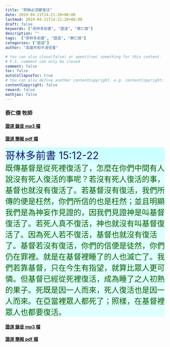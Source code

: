```yaml
---
title: "耶穌必須要復活"
date: 2019-04-21T14:21:20+08:00
lastmod: 2019-04-21T14:21:20+08:00
draft: false
keywords: ["哥林多前書", "證道", "蔡仁傑"]
description: ""
tags:  ["哥林多前書", "證道", "蔡仁傑"]
categories: ["證道"]
author: "高雄市和平浸信會"

# You can also close(false) or open(true) something for this content.
# P.S. comment can only be closed
comment: false
toc: false
autoCollapseToc: true
# You can also define another contentCopyright. e.g. contentCopyright: "This is another copyright."
contentCopyright: false
reward: false
mathjax: false
---
```


### 蔡仁傑 牧師

#### [證道 錄音 mp3 檔](/mp3-s/s20190421.mp3 "耶穌必須要復活")

#### [證道 簡報 pdf 檔](/pdf-s/s20190421.pdf "耶穌必須要復活")

<div style="background-color:#CCFFFF"><font size="6", color="#191970">
哥林多前書 15:12-22
</font>
</div>

<div style="background-color:#E0FFFF"><font size="5", color="#006400">
既傳基督是從死裡復活了，怎麼在你們中間有人說沒有死人復活的事呢？若沒有死人復活的事，基督也就沒有復活了。若基督沒有復活，我們所傳的便是枉然，你們所信的也是枉然；並且明顯我們是為神妄作見證的，因我們見證神是叫基督復活了。若死人真不復活，神也就沒有叫基督復活了。因為死人若不復活，基督也就沒有復活了。基督若沒有復活，你們的信便是徒然，你們仍在罪裡。就是在基督裡睡了的人也滅亡了。我們若靠基督，只在今生有指望，就算比眾人更可憐。但基督已經從死裡復活，成為睡了之人初熟的果子。死既是因一人而來，死人復活也是因一人而來。在亞當裡眾人都死了；照樣，在基督裡眾人也都要復活。
</font>
</div>

#### [證道 錄音 mp3 檔](/mp3-s/s20190421.mp3 "耶穌必須要復活")

#### [證道 簡報 pdf 檔](/pdf-s/s20190421.pdf "耶穌必須要復活")
